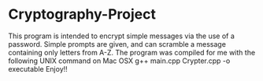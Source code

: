 # Cryptography-Project
This program is intended to encrypt simple messages via the use of a password.
Simple prompts are given, and can scramble a message containing only letters from A-Z.
The program was compiled for me with the following UNIX command on Mac OSX
g++ main.cpp Crypter.cpp -o executable
Enjoy!!
